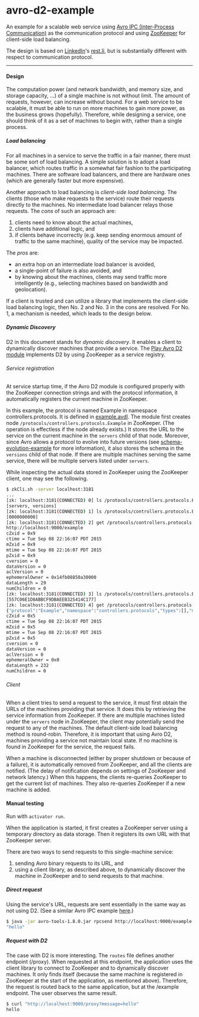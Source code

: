 avro-d2-example
=========

An example for a scalable web service using [Avro IPC (Inter-Process Communication)](http://avro.apache.org/docs/current/spec.html#Protocol+Declaration) as the communication protocol and using [ZooKeeper](http://zookeeper.apache.org/) for client-side load balancing.

The design is based on [LinkedIn](https://www.linkedin.com)'s [rest.li](http://rest.li/), but is substantially different with respect to communication protocol.

---

#### Design

The computation power (and network bandwidth, and memory size, and storage capacity, ...) of a single machine is not without limit. The amount of requests, however, can increase without bound. For a web service to be scalable, it must be able to run on more machines to gain more power, as the business grows (hopefully). Therefore, while designing a service, one should think of it as a set of machines to begin with, rather than a single process.

##### Load balancing

For all machines in a service to serve the traffic in a fair manner, there must be some sort of load balancing. A simple solution is to adopt a load balancer, which routes traffic in a somewhat fair fashion to the participating machines. There are software load balancers, and there are hardware ones (which are generally faster but more expensive).

Another approach to load balancing is _client-side load balancing_. The clients (those who make requests to the service) route their requests directly to the machines. No intermediate load balancer relays those requests. The _cons_ of such an approach are:

1. clients need to know about the actual machines,
2. clients have additional logic, and
3. if clients behave incorrectly (e.g. keep sending enormous amount of traffic to the same machine), quality of the service may be impacted.

The _pros_ are:

* an extra hop on an intermediate load balancer is avoided,
* a single-point of failure is also avoided, and
* by knowing about the machines, clients may send traffic more intelligently (e.g., selecting machines based on bandwidth and geolocation).

If a client is trusted and can utilize a library that implements the client-side load balancing logic, then No. 2 and No. 3 in the cons are resolved. For No. 1, a mechanism is needed, which leads to the design below.

##### Dynamic Discovery

D2 in this document stands for _dynamic discovery_. It enables a client to dynamically discover machines that provide a service. The [Play Avro D2 module](https://github.com/tfeng/play-mods/tree/master/avro-d2) implements D2 by using ZooKeeper as a service registry.

###### Service registration

At service startup time, if the Avro D2 module is configured properly with the ZooKeeper connection strings and with the protocol information, it automatically registers the current machine in ZooKeeper.

In this example, the protocol is named Example in namespace controllers.protocols. It is defined in [example.avdl](https://github.com/tfeng/play-mods-examples/blob/master/avro-d2-example/schemata/example.avdl). The module first creates node ```/protocols/controllers.protocols.Example``` in ZooKeeper. (The operation is effectless if the node already exists.) It stores the URL to the service on the current machine in the ```servers``` child of that node. Moreover, since Avro allows a protocol to evolve into future versions (see [schema-evolution-example](https://github.com/tfeng/play-mods-examples/tree/master/schema-evolution-example) for more information), it also stores the schema in the ```versions``` child of that node. If there are multiple machines serving the same service, there will be multiple servers listed under ```servers```.

While inspecting the actual data stored in ZooKeeper using the ZooKeeper client, one may see the following.

```bash
$ zkCli.sh -server localhost:3181
...
[zk: localhost:3181(CONNECTED) 0] ls /protocols/controllers.protocols.Example
[servers, versions]
[zk: localhost:3181(CONNECTED) 1] ls /protocols/controllers.protocols.Example/servers
[0000000000]
[zk: localhost:3181(CONNECTED) 2] get /protocols/controllers.protocols.Example/servers/0000000000
http://localhost:9000/example
cZxid = 0x9
ctime = Tue Sep 08 22:16:07 PDT 2015
mZxid = 0x9
mtime = Tue Sep 08 22:16:07 PDT 2015
pZxid = 0x9
cversion = 0
dataVersion = 0
aclVersion = 0
ephemeralOwner = 0x14fb08850a30000
dataLength = 29
numChildren = 0
[zk: localhost:3181(CONNECTED) 3] ls /protocols/controllers.protocols.Example/versions           
[557C06E1D8ABBCF9DBAEEB325414C177]
[zk: localhost:3181(CONNECTED) 4] get /protocols/controllers.protocols.Example/versions/557C06E1D8ABBCF9DBAEEB325414C177
{"protocol":"Example","namespace":"controllers.protocols","types":[],"messages":{"echo":{"request":[{"name":"message","type":{"type":"string","avro.java.string":"String"}}],"response":{"type":"string","avro.java.string":"String"}}}}
cZxid = 0x5
ctime = Tue Sep 08 22:16:07 PDT 2015
mZxid = 0x5
mtime = Tue Sep 08 22:16:07 PDT 2015
pZxid = 0x5
cversion = 0
dataVersion = 0
aclVersion = 0
ephemeralOwner = 0x0
dataLength = 232
numChildren = 0
```

###### Client

When a client tries to send a request to the service, it must first obtain the URLs of the machines providing that service. It does this by retrieving the service information from ZooKeeper. If there are multiple machines listed under the ```servers``` node in ZooKeeper, the client may potentially send the request to any of the machines. The default client-side load balancing method is round-robin. Therefore, it is important that using Avro D2, machines providing a service not maintain local state. If no machine is found in ZooKeeper for the service, the request fails.

When a machine is disconnected (either by proper shutdown or because of a failure), it is automatically removed from ZooKeeper, and all the clients are notified. (The delay of notification depends on settings of ZooKeeper and network latency.) When this happens, the clients re-queries ZooKeeper to get the current list of machines. They also re-queries ZooKeeper if a new machine is added.

#### Manual testing

Run with ```activator run```.

When the application is started, it first creates a ZooKeeper server using a temporary directory as data storage. Then it registers its own URL with that ZooKeeper server.

There are two ways to send requests to this single-machine service:

1. sending Avro binary requests to its URL, and
2. using a client library, as described above, to dynamically discover the machine in ZooKeeper and to send requests to that machine.

##### Direct request

Using the service's URL, requests are sent essentially in the same way as not using D2. (See a similar Avro IPC example [here](https://github.com/tfeng/play-mods-examples/tree/master/avro-example).)

```bash
$ java -jar avro-tools-1.8.0.jar rpcsend http://localhost:9000/example codegen/example.avpr echo -data '{"message": "hello"}'
"hello"
```

##### Request with D2

The case with D2 is more interesting. The ```routes``` file defines another endpoint (/proxy). When requested at this endpoint, the application uses the client library to connect to ZooKeeper and to dynamically discover machines. It only finds itself (because the same machine is registered in ZooKeeper at the start of the application, as mentioned above). Therefore, the request is routed back to the same application, but at the /example endpoint. The user observes the same result.

```bash
$ curl "http://localhost:9000/proxy?message=hello"
hello
```
